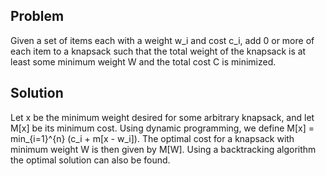 

## Problem

Given a set of items each with a weight w_i and cost c_i, add 0 or more of each item to a knapsack such that the total weight of the knapsack is at least some minimum weight W and the total cost C is minimized.


## Solution
Let x be the minimum weight desired for some arbitrary knapsack, and let M[x] be its minimum cost. Using dynamic programming, we define M[x] = min_{i=1}^{n} (c_i + m[x - w_i]). The optimal cost for a knapsack with minimum weight W is then given by M[W]. Using a backtracking algorithm the optimal solution can also be found.